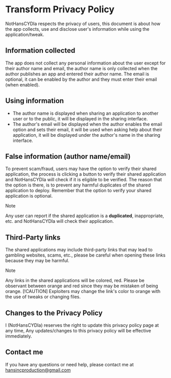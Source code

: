 # Transform Privacy Policy
NotHansCYDIa respects the privacy of users, this document is about how the app collects, use and disclose user's information while using the application/tweak.

## Information collected
The app does not collect any personal information about the user except for their author name and email, the author name is only collected when the author publishes an app and entered their author name. The email is optional, it can be enabled by the author and they must enter their email (when enabled).

## Using information
- The author name is displayed when sharing an application to another user or to the public, it will be displayed in the sharing interface.
- The author's email will be displayed when the author enables the email option and sets their email, it will be used when asking help about their application, it will be displayed under the author's name in the sharing interface.

## False information (author name/email)
To prevent scam/fraud, users may have the option to verify their shared application, the process is clicking a button to verify their shared application and NotHansCYDIa will check if it is eligible to be verified. The reason that the option is there, is to prevent any harmful duplicates of the shared application to deploy. Remember that the option to verify your shared application is optional.
<br>
> [!NOTE]
> Any user can report if the shared application is a **duplicated**, inappropriate, etc. and NotHansCYDIa will check their application. 

## Third-Party links
The shared applications may include third-party links that may lead to gambling websites, scams, etc., please be careful when opening these links because they may be harmful.
> [!NOTE]
> Any links in the shared applications will be colored, red. Please be observant between orange and red since they may be mistaken of being orange.
> [!CAUTION]
> Exploiters may change the link's color to orange with the use of tweaks or changing files.

## Changes to the Privacy Policy
I (NotHansCYDIa) reserves the right to update this privacy policy page at any time, Any updates/changes to this privacy policy will be effective immediately.

## Contact me
If you have any questions or need help, please contact me at hansincproduction@gmail.com
